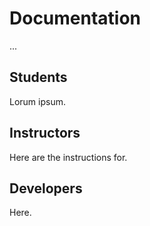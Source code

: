# Documentation

...


## Students

Lorum ipsum.

## Instructors

Here are the instructions for.

## Developers

Here.